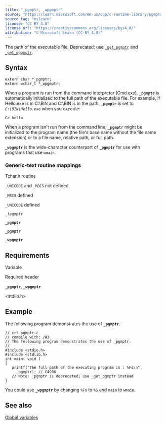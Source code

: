 ```yaml
---
title: "_pgmptr, _wpgmptr"
source: "https://learn.microsoft.com/en-us/cpp/c-runtime-library/pgmptr-wpgmptr?view=msvc-170"
source_tag: "mslearn"
license: "CC BY 4.0"
license_url: "https://creativecommons.org/licenses/by/4.0/"
attribution: "© Microsoft Learn (CC BY 4.0)"
---
```

The path of the executable file. Deprecated; use [`_get_pgmptr`](https://learn.microsoft.com/en-us/cpp/c-runtime-library/reference/get-pgmptr?view=msvc-170) and [`_get_wpgmptr`](https://learn.microsoft.com/en-us/cpp/c-runtime-library/reference/get-wpgmptr?view=msvc-170).

## Syntax

```
extern char *_pgmptr;
extern wchar_t *_wpgmptr;
```

When a program is run from the command interpreter (Cmd.exe), **`_pgmptr`** is automatically initialized to the full path of the executable file. For example, if Hello.exe is in C:\\BIN and C:\\BIN is in the path, **`_pgmptr`** is set to _`C:\BIN\Hello.exe`_ when you execute:

```
C> hello
```

When a program isn't run from the command line, **`_pgmptr`** might be initialized to the program name (the file's base name without the file name extension) or to a file name, relative path, or full path.

**`_wpgmptr`** is the wide-character counterpart of **`_pgmptr`** for use with programs that use `wmain`.

### Generic-text routine mappings

Tchar.h routine

`_UNICODE` and `_MBCS` not defined

`_MBCS` defined

`_UNICODE` defined

`_tpgmptr`

**`_pgmptr`**

**`_pgmptr`**

**`_wpgmptr`**

## Requirements

Variable

Required header

**`_pgmptr`**, **`_wpgmptr`**

<stdlib.h>

## Example

The following program demonstrates the use of **`_pgmptr`**.

```
// crt_pgmptr.c
// compile with: /W3
// The following program demonstrates the use of _pgmptr.
//
#include <stdio.h>
#include <stdlib.h>
int main( void )
{
   printf("The full path of the executing program is : %Fs\n",
     _pgmptr); // C4996
   // Note: _pgmptr is deprecated; use _get_pgmptr instead
}
```

You could use **`_wpgmptr`** by changing `%Fs` to `%S` and `main` to `wmain`.

## See also

[Global variables](https://learn.microsoft.com/en-us/cpp/c-runtime-library/global-variables?view=msvc-170)